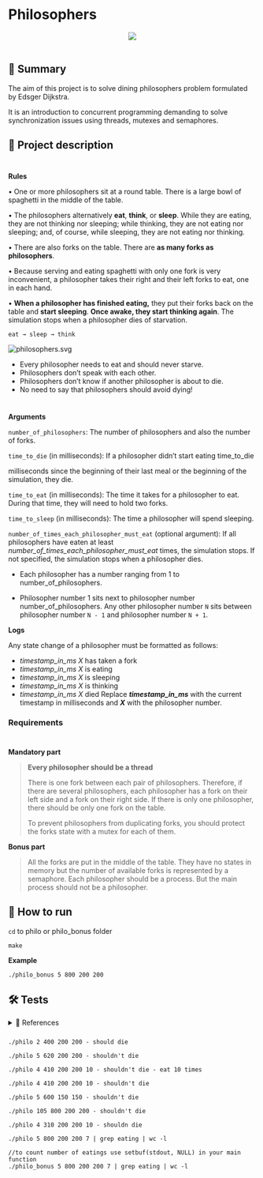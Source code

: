 # Philosophers

<div align="center">
<span>
	<img src="https://img.shields.io/badge/language-00599C?logo=C&logoColor=white&style=for-the-badge">
</span>
</div>

<br>

## 📄 Summary

The aim of this project is to solve dining philosophers problem formulated by Edsger Dijkstra.

It is an introduction to concurrent programming demanding to solve synchronization issues using threads, mutexes and semaphores.

## 🤔 Project description

<div style="height: 10px"></div>

**Rules**

• One or more philosophers sit at a round table.
There is a large bowl of spaghetti in the middle of the table.

• The philosophers alternatively **eat**, **think**, or **sleep**.
While they are eating, they are not thinking nor sleeping;
while thinking, they are not eating nor sleeping;
and, of course, while sleeping, they are not eating nor thinking.

• There are also forks on the table. There are **as many forks as philosophers**.

• Because serving and eating spaghetti with only one fork is very inconvenient, a philosopher takes their right and their left forks to eat, one in each hand.

• **When a philosopher has finished eating,** they put their forks back on the table and **start sleeping**. **Once awake, they start thinking again**. The simulation stops when  a philosopher dies of starvation.
    
   `eat → sleep → think`

![philosophers.svg](https://s3-us-west-2.amazonaws.com/secure.notion-static.com/ff80327d-7245-4e2c-a1b8-266e554255f1/philosophers.svg)

- Every philosopher needs to eat and should never starve.
- Philosophers don’t speak with each other.
- Philosophers don’t know if another philosopher is about to die.
- No need to say that philosophers should avoid dying!

<div style="height: 10px"></div>

**Arguments**

`number_of_philosophers`: The number of philosophers and also the number
of forks.

`time_to_die` (in milliseconds): If a philosopher didn’t start eating time_to_die

milliseconds since the beginning of their last meal or the beginning of the simulation, they die.

`time_to_eat` (in milliseconds): The time it takes for a philosopher to eat.
During that time, they will need to hold two forks.

`time_to_sleep` (in milliseconds): The time a philosopher will spend sleeping.

`number_of_times_each_philosopher_must_eat` (optional argument): If all
philosophers have eaten at least *number_of_times_each_philosopher_must_eat*
times, the simulation stops. If not specified, the simulation stops when a philosopher dies.

- Each philosopher has a number ranging from 1 to number_of_philosophers.

- Philosopher number 1 sits next to philosopher number number_of_philosophers. Any other philosopher number `N` sits between philosopher number `N - 1` and philosopher number `N + 1`.

**Logs**

Any state change of a philosopher must be formatted as follows:
- *timestamp_in_ms X* has taken a fork
- *timestamp_in_ms X* is eating
- *timestamp_in_ms X* is sleeping
- *timestamp_in_ms X* is thinking
- *timestamp_in_ms X* died
Replace ***timestamp_in_ms*** with the current timestamp in milliseconds and ***X*** with the philosopher number.

### Requirements
<div style="height: 10px"></div>

**Mandatory part**

> **Every philosopher should be a thread**
>
> There is one fork between each pair of philosophers. Therefore, if there are several philosophers, each philosopher has a fork on their left side and a fork on their right side. If there is only one philosopher, there should be only one fork on the table.
>
> To prevent philosophers from duplicating forks, you should protect the forks state with a mutex for each of them.

**Bonus part**

> All the forks are put in the middle of the table.
> They have no states in memory but the number of available forks is represented by a semaphore.
> Each philosopher should be a process. But the main process should not be a philosopher.

## 🏁 How to run

<code>cd</code> to philo or philo_bonus folder

<code>make</code>

**Example**

	./philo_bonus 5 800 200 200

## 🛠 Tests

<details>
<div style="height: 10px"></div>
<summary>🔗 References</summary>

[Philosophers visualizer](https://github.com/nafuka11/philosophers-visualizer)

[ywake/Philosophers](https://github.com/ywake/Philosophers)

</details>

<div style="height: 10px"></div>

	./philo 2 400 200 200 - should die

	./philo 5 620 200 200 - shouldn't die

	./philo 4 410 200 200 10 - shouldn't die - eat 10 times

	./philo 4 410 200 200 10 - shouldn't die

	./philo 5 600 150 150 - shouldn't die

	./philo 105 800 200 200 - shouldn't die

	./philo 4 310 200 200 10 - shouldn die

	./philo 5 800 200 200 7 | grep eating | wc -l

	//to count number of eatings use setbuf(stdout, NULL) in your main function
	./philo_bonus 5 800 200 200 7 | grep eating | wc -l